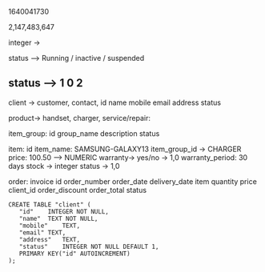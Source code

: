  
 1640041730
 
 2,147,483,647
 
 integer ->
 
 status --> Running /  inactive / suspended
 
 status --> 1  0  2
 -------------------------------
 
 client -> customer, contact,
 id
 name
 mobile
 email
 address 
 status
 
 product-> handset, charger, 
 service/repair: 
 
 item_group:
 id
 group_name
 description
 status
 
 item: 
 id
 item_name: SAMSUNG-GALAXY13
 item_group_id -> CHARGER
 price: 100.50 --> NUMERIC
 warranty-> yes/no -> 1,0
 warranty_period: 30 days
 stock -> integer
 status -> 1,0
 
 
 order: invoice
 id
 order_number
 order_date
 delivery_date
 item
 quantity
 price
 client_id
 order_discount
 order_total
 status
 
 
 ```
 CREATE TABLE "client" (
	"id"	INTEGER NOT NULL,
	"name"	TEXT NOT NULL,
	"mobile"	TEXT,
	"email"	TEXT,
	"address"	TEXT,
	"status"	INTEGER NOT NULL DEFAULT 1,
	PRIMARY KEY("id" AUTOINCREMENT)
);
```
